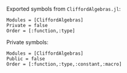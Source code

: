 Exported symbols from `CliffordAlgebras.jl`:

```@autodocs
Modules = [CliffordAlgebras]
Private = false
Order = [:function,:type]
```

Private symbols:

```@autodocs
Modules = [CliffordAlgebras]
Public = false
Order = [:function,:type,:constant,:macro]
```
